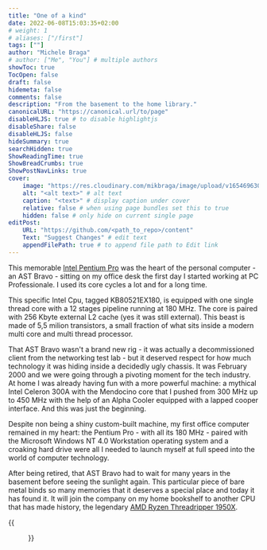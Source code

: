 ```yaml
---
title: "One of a kind"
date: 2022-06-08T15:03:35+02:00
# weight: 1
# aliases: ["/first"]
tags: [""]
author: "Michele Braga"
# author: ["Me", "You"] # multiple authors
showToc: true
TocOpen: false
draft: false
hidemeta: false
comments: false
description: "From the basement to the home library."
canonicalURL: "https://canonical.url/to/page"
disableHLJS: true # to disable highlightjs
disableShare: false
disableHLJS: false
hideSummary: true
searchHidden: true
ShowReadingTime: true
ShowBreadCrumbs: true
ShowPostNavLinks: true
cover:
    image: "https://res.cloudinary.com/mikbraga/image/upload/v1654696309/blog/intel-pentium-pro_rdhlwg.jpg" # image path/url
    alt: "<alt text>" # alt text
    caption: "<text>" # display caption under cover
    relative: false # when using page bundles set this to true
    hidden: false # only hide on current single page
editPost:
    URL: "https://github.com/<path_to_repo>/content"
    Text: "Suggest Changes" # edit text
    appendFilePath: true # to append file path to Edit link
---
```


This memorable [Intel Pentium Pro](https://ark.intel.com/content/www/it/it/ark/products/49950/intel-pentium-pro-processor-180-mhz-256k-cache-60-mhz-fsb.html) was the heart of the personal computer - an AST Bravo - sitting on my office desk the first day I started working at PC Professionale. I used its core cycles a lot and for a long time.

This specific Intel Cpu, tagged KB80521EX180, is equipped with one single thread core with a 12 stages pipeline running at 180 MHz. The core is paired with 256 Kbyte external L2 cache (yes it was still external). This beast is made of 5,5 milion transistors, a small fraction of what sits inside a modern multi core and multi thread processor.

That AST Bravo wasn't a brand new rig - it was actually a decommissioned client from the networking test lab - but it deserved respect for how much technology it was hiding inside a decidedly ugly chassis.
It was February 2000 and we were going through a pivoting moment for the tech industry. At home I was already having fun with a more powerful machine: a mythical Intel Celeron 300A with the Mendocino core that I pushed from 300 MHz up to 450 MHz with the help of an Alpha Cooler equipped with a lapped cooper interface. And this was just the beginning. 

Despite non being a shiny custom-built machine, my first office computer remained in my heart: the Pentium Pro - with all its 180 MHz - paired with the Microsoft Windows NT 4.0 Workstation operating system and a croaking hard drive were all I needed to launch myself at full speed into the world of computer technology.

After being retired, that AST Bravo had to wait for many years in the basement before seeing the sunlight again. This particular piece of bare metal binds so many memories that it deserves a special place and today it has found it. It will join the company on my home bookshelf to another CPU that has made history, the legendary [AMD Ryzen Threadripper 1950X](https://www.amd.com/en/products/cpu/amd-ryzen-threadripper-1950x).

{{<figure src="https://res.cloudinary.com/mikbraga/image/upload/v1654699524/blog/amd-threadripper-1950x_mvtwql.jpg" title="">}}

